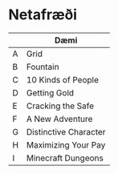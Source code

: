 # Netafræði

|  | Dæmi |
| ----------- | ----------- |
| A | Grid |
| B | Fountain |
| C | 10 Kinds of People |
| D | Getting Gold |
| E | Cracking the Safe |
| F | A New Adventure |
| G | Distinctive Character |
| H | Maximizing Your Pay |
| I | Minecraft Dungeons |